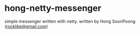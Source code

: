 # hong-netty-messenger
simple messenger written with netty.
written by Hong SoonPoong (rocklike@gmail.com)
